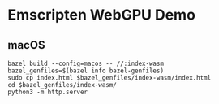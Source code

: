 # Emscripten WebGPU Demo

## macOS

```shell
bazel build --config=macos -- //:index-wasm
bazel_genfiles=$(bazel info bazel-genfiles)
sudo cp index.html $bazel_genfiles/index-wasm/index.html
cd $bazel_genfiles/index-wasm/
python3 -m http.server
```
